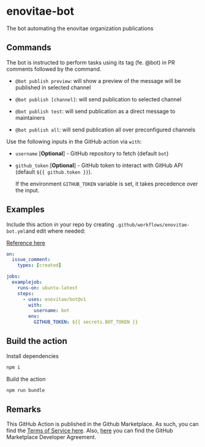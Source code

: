 # enovitae-bot

The bot automating the enovitae organization publications

## Commands

The bot is instructed to perform tasks using its tag (fe. @bot) in PR comments
followed by the command.

- `@bot publish preview`: will show a preview of the message will be published
  in selected channel

- `@bot publish [channel]`: will send publication to selected channel

- `@bot publish test`: will send publication as a direct message to maintainers

- `@bot publish all`: will send publication all over preconfigured channels

Use the following inputs in the GitHub action via `with`:

- `username` [**Optional**] - GitHub repository to fetch (default `bot`)
- `github_token` [**Optional**] - GitHub token to interact with GitHub API
  (default `${{ github.token }}`).

  If the environment `GITHUB_TOKEN` variable is set, it takes precedence over
  the input.

## Examples

Include this action in your repo by creating
`.github/workflows/enovitae-bot.yml`and edit where needed:

[Reference here](https://docs.github.com/en/actions/using-workflows/events-that-trigger-workflows#pull_request_comment-use-issue_comment)

```yml
on:
  issue_comment:
    types: [created]

jobs:
  examplejob:
    runs-on: ubuntu-latest
    steps:
      - uses: enovitae/bot@v1
        with:
          username: bot
        env:
          GITHUB_TOKEN: ${{ secrets.BOT_TOKEN }}
```

## Build the action

Install dependencies

```sh
npm i
```

Build the action

```sh
npm run bundle
```

## Remarks

This GitHub Action is published in the Github Marketplace. As such, you can find
the
[Terms of Service here](https://docs.github.com/en/free-pro-team@latest/github/site-policy/github-marketplace-terms-of-service).
Also,
[here](https://docs.github.com/en/free-pro-team@latest/github/site-policy/github-marketplace-developer-agreement)
you can find the GitHub Marketplace Developer Agreement.
